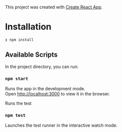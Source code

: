 This project was created with [Create React App](https://github.com/facebook/create-react-app).

Installation
=

```
❯ npm install

```

## Available Scripts

In the project directory, you can run:

### `npm start`

Runs the app in the development mode.<br>
Open [http://localhost:3000](http://localhost:3000) to view it in the browser.

Runs the test

### `npm test`

Launches the test runner in the interactive watch mode.<br>

